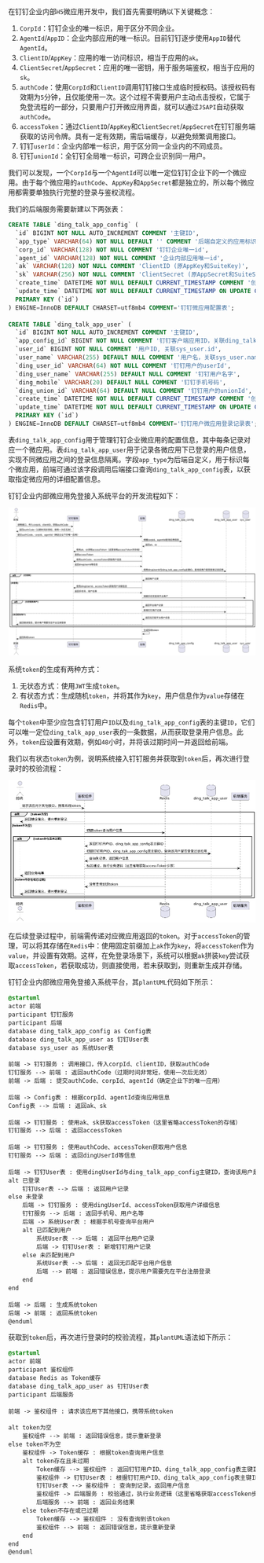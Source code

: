 在钉钉企业内部`H5`微应用开发中，我们首先需要明确以下关键概念：

1. `CorpId`：钉钉企业的唯一标识，用于区分不同企业。
2. `AgentId`/`AppID`：企业内部应用的唯一标识。目前钉钉逐步使用`AppID`替代`AgentId`。
3. `ClientID`/`AppKey`：应用的唯一访问标识，相当于应用的`ak`。
4. `ClientSecret`/`AppSecret`：应用的唯一密钥，用于服务端鉴权，相当于应用的`sk`。
5. `authCode`：使用`CorpId`和`ClientID`调用钉钉接口生成临时授权码。该授权码有效期为`5`分钟，且仅能使用一次。这个过程不需要用户主动点击授权，它属于免登流程的一部分，只要用户打开微应用界面，就可以通过`JSAPI`自动获取`authCode`。
6. `accessToken`：通过`ClientID`/`AppKey`和`ClientSecret`/`AppSecret`在钉钉服务端获取的访问令牌。具有一定有效期，需后端缓存，以避免频繁调用接口。
7. 钉钉`userId`：企业内部唯一标识，用于区分同一企业内的不同成员。
8. 钉钉`unionId`：全钉钉全局唯一标识，可跨企业识别同一用户。

我们可以发现，一个`CorpId`与一个`AgentId`可以唯一定位钉钉企业下的一个微应用。由于每个微应用的`authCode`、`AppKey`和`AppSecret`都是独立的，所以每个微应用都需要单独执行完整的登录与鉴权流程。

我们的后端服务需要新建以下两张表：

```sql
CREATE TABLE `ding_talk_app_config` (
  `id` BIGINT NOT NULL AUTO_INCREMENT COMMENT '主键ID',
  `app_type` VARCHAR(64) NOT NULL DEFAULT '' COMMENT '后端自定义的应用标识',
  `corp_id` VARCHAR(128) NOT NULL COMMENT '钉钉企业唯一id',
  `agent_id` VARCHAR(128) NOT NULL COMMENT '企业内部应用唯一id',
  `ak` VARCHAR(128) NOT NULL COMMENT 'ClientID (原AppKey和SuiteKey)',
  `sk` VARCHAR(256) NOT NULL COMMENT 'ClientSecret (原AppSecret和SuiteSecret)',
  `create_time` DATETIME NOT NULL DEFAULT CURRENT_TIMESTAMP COMMENT '创建时间',
  `update_time` DATETIME NOT NULL DEFAULT CURRENT_TIMESTAMP ON UPDATE CURRENT_TIMESTAMP COMMENT '更新时间',
  PRIMARY KEY (`id`)
) ENGINE=InnoDB DEFAULT CHARSET=utf8mb4 COMMENT='钉钉微应用配置表';

CREATE TABLE `ding_talk_app_user` (
  `id` BIGINT NOT NULL AUTO_INCREMENT COMMENT '主键ID',
  `app_config_id` BIGINT NOT NULL COMMENT '钉钉客户端应用ID，关联ding_talk_app_config.id'
  `user_id` BIGINT NOT NULL COMMENT '用户ID, 关联sys_user.id',
  `user_name` VARCHAR(255) DEFAULT NULL COMMENT '用户名，关联sys_user.name',
  `ding_user_id` VARCHAR(64) NOT NULL COMMENT '钉钉用户的userId',
  `ding_user_name` VARCHAR(255) DEFAULT NULL COMMENT '钉钉用户名字',
  `ding_mobile` VARCHAR(20) DEFAULT NULL COMMENT '钉钉手机号码',
  `ding_union_id` VARCHAR(64) DEFAULT NULL COMMENT '钉钉用户的unionId',
  `create_time` DATETIME NOT NULL DEFAULT CURRENT_TIMESTAMP COMMENT '创建时间',
  `update_time` DATETIME NOT NULL DEFAULT CURRENT_TIMESTAMP ON UPDATE CURRENT_TIMESTAMP COMMENT '更新时间',
  PRIMARY KEY (`id`)
) ENGINE=InnoDB DEFAULT CHARSET=utf8mb4 COMMENT='钉钉用户微应用登录记录表';
```

表`ding_talk_app_config`用于管理钉钉企业微应用的配置信息，其中每条记录对应一个微应用。表`ding_talk_app_user`用于记录各微应用下已登录的用户信息，实现不同微应用之间的登录信息隔离。字段`app_type`为后端自定义，用于标识每个微应用，前端可通过该字段调用后端接口查询`ding_talk_app_config`表，以获取指定微应用的详细配置信息。

钉钉企业内部微应用免登接入系统平台的开发流程如下：

![image-20250821135941994](image/image-20250821135941994.png)

系统`token`的生成有两种方式：

1. 无状态方式：使用`JWT`生成`token`。
2. 有状态方式：生成随机`token`，并将其作为`key`，用户信息作为`value`存储在`Redis`中。

每个`token`中至少应包含钉钉用户`ID`以及`ding_talk_app_config`表的主键`ID`，它们可以唯一定位`ding_talk_app_user`表的一条数据，从而获取登录用户信息。此外，`token`应设置有效期，例如`48`小时，并将该过期时间一并返回给前端。

我们以有状态`token`为例，说明系统接入钉钉服务并获取到`token`后，再次进行登录时的校验流程：

![image-20250821140807626](image/image-20250821140807626.png)

在后续登录过程中，前端需传递对应微应用返回的`token`。对于`accessToken`的管理，可以将其存储在`Redis`中：使用固定前缀加上`ak`作为`key`，将`accessToken`作为`value`，并设置有效期。这样，在免登录场景下，系统可以根据`ak`拼装`key`尝试获取`accessToken`，若获取成功，则直接使用，若未获取到，则重新生成并存储。

钉钉企业内部微应用免登接入系统平台，其`plantUML`代码如下所示：

```scss
@startuml
actor 前端
participant 钉钉服务
participant 后端
database ding_talk_app_config as Config表
database ding_talk_app_user as 钉钉User表
database sys_user as 系统User表

前端 -> 钉钉服务 : 调用接口，传入corpId、clientID，获取authCode
钉钉服务 --> 前端 : 返回authCode（过期时间非常短，使用一次后无效）
前端 -> 后端 : 提交authCode、corpId、agentId（确定企业下的唯一应用）

后端 -> Config表 : 根据corpId、agentId查询应用信息
Config表 --> 后端 : 返回ak、sk

后端 -> 钉钉服务 : 使用ak、sk获取accessToken（这里省略accessToken的存储）
钉钉服务 --> 后端 : 返回accessToken

后端 -> 钉钉服务 : 使用authCode、accessToken获取用户信息
钉钉服务 --> 后端 : 返回dingUserId等信息

后端 -> 钉钉User表 : 使用dingUserId与ding_talk_app_config主键ID，查询该用户是否登录过该应用
alt 已登录
    钉钉User表 --> 后端 : 返回用户记录
else 未登录
    后端 -> 钉钉服务 : 使用dingUserId、accessToken获取用户详细信息
    钉钉服务 --> 后端 : 返回手机号、用户名等
    后端 -> 系统User表 : 根据手机号查询平台用户
    alt 已匹配到用户
        系统User表 --> 后端 : 返回平台用户记录
        后端 -> 钉钉User表 : 新增钉钉用户记录
    else 未匹配到用户
        系统User表 --> 后端 : 返回无匹配平台用户信息
        后端 --> 前端 : 返回错误信息，提示用户需要先在平台注册登录
    end
end

后端 -> 后端 : 生成系统token
后端 -> 前端 : 返回系统token
@enduml
```

获取到`token`后，再次进行登录时的校验流程，其`plantUML`语法如下所示：

```scss
@startuml
actor 前端
participant 鉴权组件
database Redis as Token缓存
database ding_talk_app_user as 钉钉User表
participant 后端服务

前端 -> 鉴权组件 : 请求该应用下其他接口，携带系统token

alt token为空
    鉴权组件 --> 前端 : 返回错误信息，提示重新登录
else token不为空
    鉴权组件 -> Token缓存 : 根据token查询用户信息
    alt token存在且未过期
        Token缓存 --> 鉴权组件 : 返回钉钉用户ID、ding_talk_app_config表主键ID
        鉴权组件 -> 钉钉User表 : 根据钉钉用户ID、ding_talk_app_config表主键ID，查询该用户是否登录过该应用
        钉钉User表 --> 鉴权组件 : 查询到记录，返回用户信息
        鉴权组件 -> 后端服务 : 校验通过，执行业务逻辑（这里省略获取accessToken步骤）
        后端服务 --> 前端 : 返回业务结果
    else token不存在或已过期
        Token缓存 --> 鉴权组件 : 没有查询到该token
        鉴权组件 --> 前端 : 返回错误信息，提示重新登录
    end
end
@enduml
```

